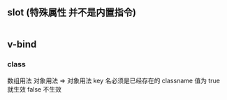 ## slot (特殊属性 并不是内置指令)

```html
```

## v-bind

### class 
数组用法
对象用法  => 对象用法 key 名必须是已经存在的 classname 值为 true 就生效 false 不生效